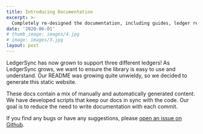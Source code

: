 ```yaml
---
title: Introducing Documentation
excerpt: >-
  Completely re-designed the documentation, including guides, ledger references, and the LedgerSync blog.
date: '2020-06-01'
# thumb_image: images/4.jpg
# image: images/3.jpg
layout: post
---
```


LedgerSync has now grown to support three different ledgers!  As LedgerSync grows, we want to ensure the library is easy
to use and understand.  Our README was growing quite unwieldy, so we decided to generate this static website.

These docs contain a mix of manually and automatically generated content.  We have developed scripts that keep our
docs in sync with the code.  Our goal is to reduce the need to write documentation with each commit.

If you find any bugs or have any suggestions, please [open an issue on Github](https://github.com/LedgerSync/ledger_sync/issues/new).